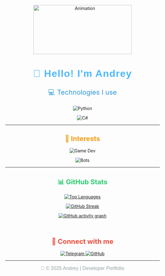 
<div align="center">
  <img src="https://media2.giphy.com/media/bMyW51TS3QVVIPulMG/giphy.gif?cid=6c09b95287bj7rj2v93ecrn3166y6fah0res9fj1dqt6qkae&ep=v1_internal_gif_by_id&rid=giphy.gif&ct=g" alt="Animation" width="320" height="160">
</div>

<!-- Заголовок -->
<h2 align="center" style="font-family: 'Poppins', sans-serif; font-size: 32px; color: #4db8ff; font-weight: bold; letter-spacing: 1.5px;">
  👋 Hello! I'm Andrey
</h2>

<!-- Языки разработки -->
<p align="center" style="font-size: 22px; color: #3498db;">💻 Technologies I use</p>
<p align="center">
  <img src="https://img.shields.io/badge/Python-3776AB?style=for-the-badge&logo=python&logoColor=white" alt="Python">
</p>
<p align="center">
  <img src="https://img.shields.io/badge/C%23-239120?style=for-the-badge&logo=c-sharp&logoColor=white" alt="C#">
</p>

***

<!-- Интересы -->
<h2 align="center" style="font-size: 22px; color: #f39c12;">🌟 Interests</h2>
<p align="center">
  <img src="https://img.shields.io/badge/Game%20Development-Unity-000000?style=for-the-badge&logo=unity&logoColor=white" alt="Game Dev">
</p>
<p align="center">
  <img src="https://img.shields.io/badge/Bots%20&%20Automation-Python-3776AB?style=for-the-badge&logo=python&logoColor=white" alt="Bots">
</p>

***

<!-- GitHub Статистика -->
<h2 align="center" style="font-size: 22px; color: #2ecc71;">📊 GitHub Stats</h2>
<p align="center">
  <a href="https://github-readme-stats.vercel.app/api/top-langs/?username=FoxikkS&layout=compact&theme=tokyonight&hide_border=true&langs_count=6">
    <img src="https://github-readme-stats.vercel.app/api/top-langs/?username=FoxikkS&layout=compact&theme=tokyonight&hide_border=true&langs_count=6" alt="Top Languages" />
  </a>
<p align="center">
  <a href="https://github-readme-streak-stats.herokuapp.com/?user=FoxikkS&theme=tokyonight&hide_border=true">
    <img src="https://github-readme-streak-stats.herokuapp.com/?user=FoxikkS&theme=tokyonight&hide_border=true" alt="GitHub Streak" />
  </a>
</p>

<!-- Граф активности -->
<p align="center">
  <a href="https://github-readme-activity-graph.vercel.app/graph?username=FoxikkS&bg_color=0d1117&color=79ff97&line=00ff00&point=79ff97&area=true&hide_border=true">
    <img src="https://github-readme-activity-graph.vercel.app/graph?username=FoxikkS&bg_color=0d1117&color=79ff97&line=00ff00&point=79ff97&area=true&hide_border=true" alt="GitHub activity graph" />
  </a>
</p>

<!-- Разделитель -->
<br>

<!-- Соцсети -->
<h2 align="center" style="font-size: 22px; color: #e74c3c;">🔗 Connect with me</h2>
<p align="center">
  <a href="https://t.me/bioFoxKK" target="_blank">
    <img src="https://img.shields.io/badge/Telegram-1DA1F2?style=for-the-badge&logo=telegram&logoColor=white" alt="Telegram">
  </a>
  <a href="https://github.com/FoxikkS" target="_blank">
    <img src="https://img.shields.io/badge/GitHub-181717?style=for-the-badge&logo=github&logoColor=white" alt="GitHub">
  </a>
</p>

<!-- Footer -->
<hr>
<p align="center" style="font-family: 'Montserrat', sans-serif; font-size: 16px; color: #95a5a6;">
  🚀 © 2025 Andrey | Developer Portfolio
</p>
